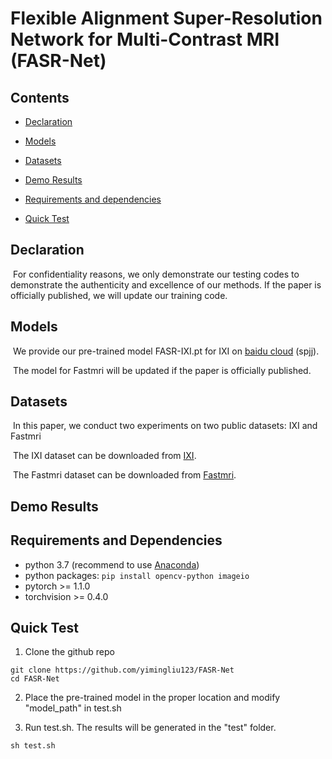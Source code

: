 # Flexible Alignment Super-Resolution Network for Multi-Contrast MRI (FASR-Net)

## Contents

- [Declaration](#Declaration)

- [Models](#Models)
- [Datasets](#Datasets)
- [Demo Results](#Demo-Results)
- [Requirements and dependencies](#Requirements-and-Dependencies)

- [Quick Test](#Quick-Test)

## Declaration

​		For confidentiality reasons, we only demonstrate our testing codes to demonstrate the authenticity and excellence of our methods. If the paper is officially published, we will update our training code.

## Models

​	We provide our pre-trained model FASR-IXI.pt for IXI on [baidu cloud](https://pan.baidu.com/s/1fPZRYAJkd9EZB27IFj5Bkg) (spjj). 

​	The model for Fastmri will be updated if the paper is officially published.

## Datasets

​	In this paper, we conduct two experiments on two public datasets: IXI and Fastmri

​	The IXI dataset can be downloaded from [IXI](https://brain-development.org/ixi-dataset/).

​	The Fastmri dataset can be downloaded from [Fastmri](https://fastmri.org/).

## Demo Results

## Requirements and Dependencies

* python 3.7 (recommend to use [Anaconda](https://www.anaconda.com/))
* python packages: `pip install opencv-python imageio`
* pytorch >= 1.1.0
* torchvision >= 0.4.0

## Quick Test

1.  Clone the github repo

   ```
   git clone https://github.com/yimingliu123/FASR-Net
   cd FASR-Net
   ```

2.  Place the pre-trained model in the proper location and modify "model_path" in test.sh

3.  Run test.sh. The results will be generated in the "test" folder.

   ```
   sh test.sh
   ```

